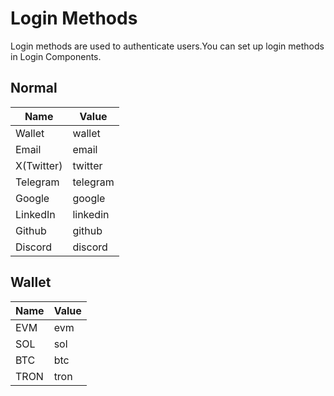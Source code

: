 # Login Methods

Login methods are used to authenticate users.You can set up login methods in Login Components.

## Normal

| Name       | Value    |
|------------|----------|
| Wallet     | wallet   |
| Email      | email    |
| X(Twitter) | twitter  | 
| Telegram   | telegram |
| Google     | google   |
| LinkedIn   | linkedin |
| Github     | github   |
| Discord    | discord  |

## Wallet

| Name | Value |
|------|-------|
| EVM  | evm   |
| SOL  | sol   |
| BTC  | btc   |
| TRON | tron  |